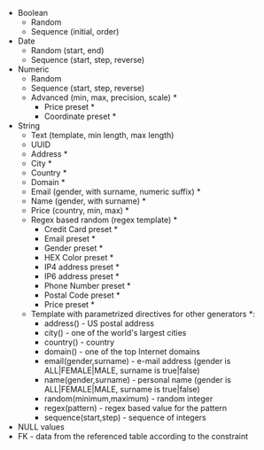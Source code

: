 - Boolean
    - Random
    - Sequence (initial, order)
- Date
    - Random (start, end)
    - Sequence (start, step, reverse)
- Numeric
    - Random
    - Sequence (start, step, reverse)
    - Advanced (min, max, precision, scale) *
        - Price preset *
        - Coordinate preset *
- String
    - Text (template, min length, max length)
    - UUID
    - Address *
    - City *
    - Country *
    - Domain *
    - Email (gender, with surname, numeric suffix) *
    - Name (gender, with surname) *
    - Price (country, min, max) *
    - Regex based random (regex template) *
        - Credit Card preset *
        - Email preset *
        - Gender preset *
        - HEX Color preset *
        - IP4 address preset *
        - IP6 address preset *
        - Phone Number preset *
        - Postal Code preset *
        - Price preset *
    - Template with parametrized directives for other generators *:
        - address() - US postal address
        - city() - one of the world's largest cities
        - country() - country
        - domain() - one of the top Internet domains
        - email(gender,surname) - e-mail address (gender is ALL|FEMALE|MALE, surname is true|false)
        - name(gender,surname) - personal name (gender is ALL|FEMALE|MALE, surname is true|false)
        - random(minimum,maximum) - random integer
        - regex(pattern) - regex based value for the pattern
        - sequence(start,step) - sequence of integers
- NULL values
- FK - data from the referenced table according to the constraint